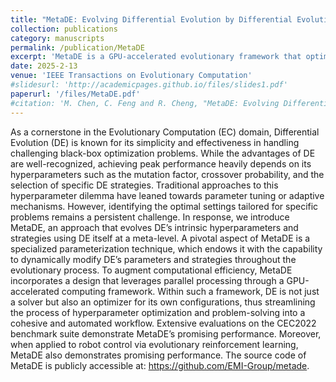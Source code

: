 ```yaml
---
title: "MetaDE: Evolving Differential Evolution by Differential Evolution"
collection: publications
category: manuscripts
permalink: /publication/MetaDE
excerpt: 'MetaDE is a GPU-accelerated evolutionary framework that optimizes Differential Evolution (DE) strategies via meta-level evolution. The source code of MetaDE is publicly accessible at: https://github.com/EMI-Group/metade.'
date: 2025-2-13
venue: 'IEEE Transactions on Evolutionary Computation'
#slidesurl: 'http://academicpages.github.io/files/slides1.pdf'
paperurl: '/files/MetaDE.pdf'
#citation: 'M. Chen, C. Feng and R. Cheng, "MetaDE: Evolving Differential Evolution by Differential Evolution," in IEEE Transactions on Evolutionary Computation, doi: 10.1109/TEVC.2025.3541587.'
---
```


As a cornerstone in the Evolutionary Computation (EC) domain, Differential Evolution (DE) is known for its simplicity and effectiveness in handling challenging black-box optimization problems. While the advantages of DE are well-recognized, achieving peak performance heavily depends on its hyperparameters such as the mutation factor, crossover probability, and the selection of specific DE strategies. Traditional approaches to this hyperparameter dilemma have leaned towards parameter tuning or adaptive mechanisms. However, identifying the optimal settings tailored for specific problems remains a persistent challenge. In response, we introduce MetaDE, an approach that evolves DE’s intrinsic hyperparameters and strategies using DE itself at a meta-level. A pivotal aspect of MetaDE is a specialized parameterization technique, which endows it with the capability to dynamically modify DE’s parameters and strategies throughout the evolutionary process. To augment computational efficiency, MetaDE incorporates a design that leverages parallel processing through a GPU-accelerated computing framework. Within such a framework, DE is not just a solver but also an optimizer for its own configurations, thus streamlining the process of hyperparameter optimization and problem-solving into a cohesive and automated workflow. Extensive evaluations on the CEC2022 benchmark suite demonstrate MetaDE’s promising performance. Moreover, when applied to robot control via evolutionary reinforcement learning, MetaDE also demonstrates promising performance. The source code of MetaDE is publicly accessible at: https://github.com/EMI-Group/metade.